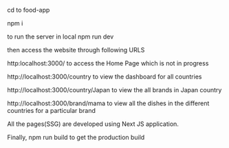 cd to food-app

npm i

to run the server in local
npm run dev

then  access the website through following URLS

 http:localhost:3000/ to access the Home Page which is not in progress

http://localhost:3000/country to view the dashboard for all countries 

http://localhost:3000/country/Japan to view the all brands in Japan country

http://localhost:3000/brand/mama to view  all the dishes in the different countries for a particular brand


All the pages(SSG) are developed using Next JS application.





Finally, 
npm run build to get the production build

